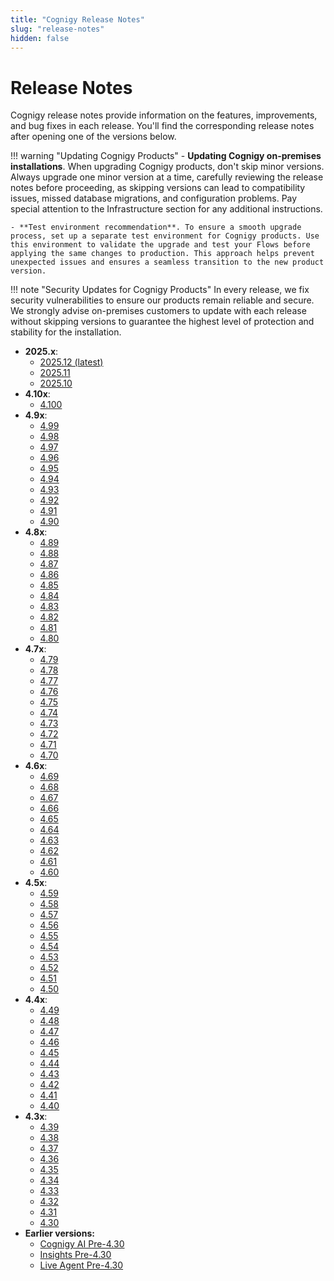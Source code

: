```yaml
---
title: "Cognigy Release Notes" 
slug: "release-notes" 
hidden: false 
---
```


# Release Notes

Cognigy release notes provide information on the features, improvements, and bug fixes in each release.
You'll find the corresponding release notes after opening one of the versions below.

!!! warning "Updating Cognigy Products"
    - **Updating Cognigy on-premises installations**. When upgrading Cognigy products, don't skip minor versions. Always upgrade one minor version at a time, carefully reviewing the release notes before proceeding, as skipping versions can lead to compatibility issues, missed database migrations,
     and configuration problems. Pay special attention to the Infrastructure section for any additional instructions.

    - **Test environment recommendation**. To ensure a smooth upgrade process, set up a separate test environment for Cognigy products. Use this environment to validate the upgrade and test your Flows before applying the same changes to production. This approach helps prevent unexpected issues and ensures a seamless transition to the new product version.

!!! note "Security Updates for Cognigy Products"
    In every release, we fix security vulnerabilities to ensure our products remain reliable and secure. 
    We strongly advise on-premises customers to update with each release without skipping versions to guarantee the highest level of protection and stability for the installation.

- **2025.x**:
    - [2025.12 (latest)](2025.12.md)
    - [2025.11](2025.11.md)
    - [2025.10](2025.10.md)
- **4.10x**:
    - [4.100](4.100.md)
- **4.9x**:
    - [4.99](4.99.md)
    - [4.98](4.98.md)
    - [4.97](4.97.md)
    - [4.96](4.96.md)
    - [4.95](4.95.md)
    - [4.94](4.94.md) 
    - [4.93](4.93.md) 
    - [4.92](4.92.md)
    - [4.91](4.91.md)
    - [4.90](4.90.md)
- **4.8x**:
    - [4.89](4.89.md)
    - [4.88](4.88.md)
    - [4.87](4.87.md)
    - [4.86](4.86.md)
    - [4.85](4.85.md)
    - [4.84](4.84.md)
    - [4.83](4.83.md) 
    - [4.82](4.82.md)
    - [4.81](4.81.md)
    - [4.80](4.80.md)
- **4.7x**:
    - [4.79](4.79.md)
    - [4.78](4.78.md)
    - [4.77](4.77.md)
    - [4.76](4.76.md)
    - [4.75](4.75.md)
    - [4.74](4.74.md)
    - [4.73](4.73.md)
    - [4.72](4.72.md)
    - [4.71](4.71.md)
    - [4.70](4.70.md)
- **4.6x**:
    - [4.69](4.69.md)
    - [4.68](4.68.md)
    - [4.67](4.67.md)
    - [4.66](4.66.md)
    - [4.65](4.65.md)
    - [4.64](4.64.md)
    - [4.63](4.63.md)
    - [4.62](4.62.md)
    - [4.61](4.61.md)
    - [4.60](4.60.md)
- **4.5x**:
    - [4.59](4.59.md)
    - [4.58](4.58.md)
    - [4.57](4.57.md)
    - [4.56](4.56.md)
    - [4.55](4.55.md)
    - [4.54](4.54.md)
    - [4.53](4.53.md)
    - [4.52](4.52.md)
    - [4.51](4.51.md)
    - [4.50](4.50.md)
- **4.4x**:
    - [4.49](4.49.md)
    - [4.48](4.48.md)
    - [4.47](4.47.md)
    - [4.46](4.46.md)
    - [4.45](4.45.md)
    - [4.44](4.44.md)
    - [4.43](4.43.md)
    - [4.42](4.42.md)
    - [4.41](4.41.md)
    - [4.40](4.40.md)
- **4.3x**:
    - [4.39](4.39.md)
    - [4.38](4.38.md)
    - [4.37](4.37.md)
    - [4.36](4.36.md)
    - [4.35](4.35.md)
    - [4.34](4.34.md)
    - [4.33](4.33.md)
    - [4.32](4.32.md)
    - [4.31](4.31.md)
    - [4.30](4.30.md)
- **Earlier versions:**
    - [Cognigy AI Pre-4.30](earlier-versions/cognigy-ai-pre-4.30.md)
    - [Insights Pre-4.30](earlier-versions/insights-pre-4.30.md)
    - [Live Agent Pre-4.30](earlier-versions/live-agent-pre-4.30.md)